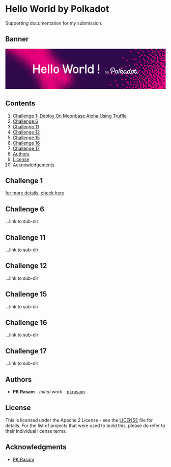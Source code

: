 # Hello World by Polkadot

Supporting documentation for my submission.

## Banner

![Banner](images/hello-world-by-polkadot.png)

## Contents

1. [Challenge 1: Deploy On Moonbase Alpha Using Truffle](#challenge-1)
1. [Challenge 6](#challenge-6)
1. [Challenge 11](#challenge-11)
1. [Challenge 12](#challenge-12)
1. [Challenge 15](#challenge-15)
1. [Challenge 16](#challenge-16)
1. [Challenge 17](#challenge-17)
1. [Authors](#authors)
1. [License](#license)
1. [Acknowledgements](#acknowledgements)


## Challenge 1

[for more details, check here](1/README.md)

## Challenge 6
...link to sub-dir

## Challenge 11

...link to sub-dir

## Challenge 12

...link to sub-dir

## Challenge 15

...link to sub-dir

## Challenge 16

...link to sub-dir

## Challenge 17

...link to sub-dir

## Authors

* **PK Rasam** - *Initial work* - [pkrasam](https://github.com/pkrasam)

## License

This is licensed under the Apache 2 License - see the [LICENSE](LICENSE) file for details. For the list of projects that were used to build this, please do refer to their individual license terms.

## Acknowledgments

* [PK Rasam](https://github.com/pkrasam)
